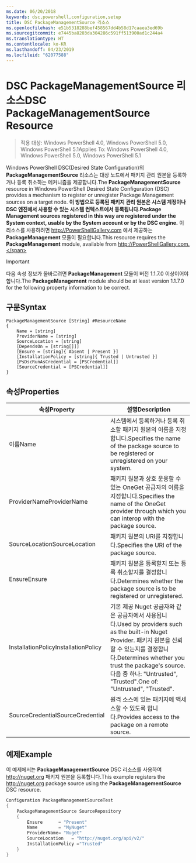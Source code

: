 ```yaml
---
ms.date: 06/20/2018
keywords: dsc,powershell,configuration,setup
title: DSC PackageManagementSource 리소스
ms.openlocfilehash: e51b5318288bef458567dd4b58d17caaea3ed69b
ms.sourcegitcommit: e7445ba8203da304286c591ff513900ad1c244a4
ms.translationtype: HT
ms.contentlocale: ko-KR
ms.lasthandoff: 04/23/2019
ms.locfileid: "62077588"
---
```

# <a name="dsc-packagemanagementsource-resource"></a><span data-ttu-id="d7e2c-103">DSC PackageManagementSource 리소스</span><span class="sxs-lookup"><span data-stu-id="d7e2c-103">DSC PackageManagementSource Resource</span></span>

> <span data-ttu-id="d7e2c-104">적용 대상: Windows PowerShell 4.0, Windows PowerShell 5.0, Windows PowerShell 5.1</span><span class="sxs-lookup"><span data-stu-id="d7e2c-104">Applies To: Windows PowerShell 4.0, Windows PowerShell 5.0, Windows PowerShell 5.1</span></span>

<span data-ttu-id="d7e2c-105">Windows PowerShell DSC(Desired State Configuration)의 **PackageManagementSource** 리소스는 대상 노드에서 패키지 관리 원본을 등록하거나 등록 취소하는 메커니즘을 제공합니다.</span><span class="sxs-lookup"><span data-stu-id="d7e2c-105">The **PackageManagementSource** resource in Windows PowerShell Desired State Configuration (DSC) provides a mechanism to register or unregister Package Management sources on a target node.</span></span> <span data-ttu-id="d7e2c-106">**이 방법으로 등록된 패키지 관리 원본은 시스템 계정이나 DSC 엔진에서 사용할 수 있는 시스템 컨텍스트에서 등록됩니다.**</span><span class="sxs-lookup"><span data-stu-id="d7e2c-106">**Package Management sources registered in this way are registered under the System context, usable by the System account or by the DSC engine.**</span></span> <span data-ttu-id="d7e2c-107">이 리소스를 사용하려면 http://PowerShellGallery.com 에서 제공하는 **PackageManagement** 모듈이 필요합니다.</span><span class="sxs-lookup"><span data-stu-id="d7e2c-107">This resource requires the **PackageManagement** module, available from http://PowerShellGallery.com.</span></span>

> [!IMPORTANT]
> <span data-ttu-id="d7e2c-108">다음 속성 정보가 올바르려면 **PackageManagement** 모듈이 버전 1.1.7.0 이상이어야 합니다.</span><span class="sxs-lookup"><span data-stu-id="d7e2c-108">The **PackageManagement** module should be at least version 1.1.7.0 for the following property information to be correct.</span></span>

## <a name="syntax"></a><span data-ttu-id="d7e2c-109">구문</span><span class="sxs-lookup"><span data-stu-id="d7e2c-109">Syntax</span></span>

```
PackageManagementSource [String] #ResourceName
{
    Name = [string]
    ProviderName = [string]
    SourceLocation = [string]
    [DependsOn = [string[]]]
    [Ensure = [string]{ Absent | Present }]
    [InstallationPolicy = [string]{ Trusted | Untrusted }]
    [PsDscRunAsCredential = [PSCredential]]
    [SourceCredential = [PSCredential]]
}
```

## <a name="properties"></a><span data-ttu-id="d7e2c-110">속성</span><span class="sxs-lookup"><span data-stu-id="d7e2c-110">Properties</span></span>

|  <span data-ttu-id="d7e2c-111">속성</span><span class="sxs-lookup"><span data-stu-id="d7e2c-111">Property</span></span>  |  <span data-ttu-id="d7e2c-112">설명</span><span class="sxs-lookup"><span data-stu-id="d7e2c-112">Description</span></span>   |
|---|---|
| <span data-ttu-id="d7e2c-113">이름</span><span class="sxs-lookup"><span data-stu-id="d7e2c-113">Name</span></span>| <span data-ttu-id="d7e2c-114">시스템에서 등록하거나 등록 취소할 패키지 원본의 이름을 지정합니다.</span><span class="sxs-lookup"><span data-stu-id="d7e2c-114">Specifies the name of the package source to be registered or unregistered on your system.</span></span>|
| <span data-ttu-id="d7e2c-115">ProviderName</span><span class="sxs-lookup"><span data-stu-id="d7e2c-115">ProviderName</span></span>| <span data-ttu-id="d7e2c-116">패키지 원본과 상호 운용할 수 있는 OneGet 공급자의 이름을 지정합니다.</span><span class="sxs-lookup"><span data-stu-id="d7e2c-116">Specifies the name of the OneGet provider through which you can interop with the package source.</span></span>|
| <span data-ttu-id="d7e2c-117">SourceLocation</span><span class="sxs-lookup"><span data-stu-id="d7e2c-117">SourceLocation</span></span>| <span data-ttu-id="d7e2c-118">패키지 원본의 URI를 지정합니다.</span><span class="sxs-lookup"><span data-stu-id="d7e2c-118">Specifies the URI of the package source.</span></span>|
| <span data-ttu-id="d7e2c-119">Ensure</span><span class="sxs-lookup"><span data-stu-id="d7e2c-119">Ensure</span></span>| <span data-ttu-id="d7e2c-120">패키지 원본을 등록할지 또는 등록 취소할지를 결정합니다.</span><span class="sxs-lookup"><span data-stu-id="d7e2c-120">Determines whether the package source is to be registered or unregistered.</span></span>|
| <span data-ttu-id="d7e2c-121">InstallationPolicy</span><span class="sxs-lookup"><span data-stu-id="d7e2c-121">InstallationPolicy</span></span>| <span data-ttu-id="d7e2c-122">기본 제공 Nuget 공급자와 같은 공급자에서 사용됩니다.</span><span class="sxs-lookup"><span data-stu-id="d7e2c-122">Used by providers such as the built-in Nuget Provider.</span></span> <span data-ttu-id="d7e2c-123">패키지 원본을 신뢰할 수 있는지를 결정합니다.</span><span class="sxs-lookup"><span data-stu-id="d7e2c-123">Determines whether you trust the package's source.</span></span> <span data-ttu-id="d7e2c-124">다음 중 하나: "Untrusted", "Trusted".</span><span class="sxs-lookup"><span data-stu-id="d7e2c-124">One of: "Untrusted", "Trusted".</span></span>|
| <span data-ttu-id="d7e2c-125">SourceCredential</span><span class="sxs-lookup"><span data-stu-id="d7e2c-125">SourceCredential</span></span>| <span data-ttu-id="d7e2c-126">원격 소스에 있는 패키지에 액세스할 수 있도록 합니다.</span><span class="sxs-lookup"><span data-stu-id="d7e2c-126">Provides access to the package on a remote source.</span></span>|

## <a name="example"></a><span data-ttu-id="d7e2c-127">예제</span><span class="sxs-lookup"><span data-stu-id="d7e2c-127">Example</span></span>

<span data-ttu-id="d7e2c-128">이 예제에서는 **PackageManagementSource** DSC 리소스를 사용하여 http://nuget.org 패키지 원본을 등록합니다.</span><span class="sxs-lookup"><span data-stu-id="d7e2c-128">This example registers the http://nuget.org package source using the **PackageManagementSource** DSC resource.</span></span>

```powershell
Configuration PackageManagementSourceTest
{
    PackageManagementSource SourceRepository
    {
        Ensure      = "Present"
        Name        = "MyNuget"
        ProviderName= "Nuget"
        SourceLocation   = "http://nuget.org/api/v2/"
        InstallationPolicy ="Trusted"
    }
}
```